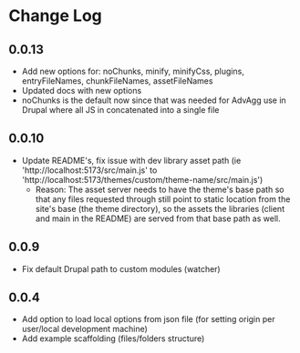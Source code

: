 # Change Log

## 0.0.13

- Add new options for: noChunks, minify, minifyCss, plugins, entryFileNames, chunkFileNames, assetFileNames
- Updated docs with new options
- noChunks is the default now since that was needed for AdvAgg use in Drupal where all JS in concatenated into a single file

## 0.0.10

- Update README's, fix issue with dev library asset path (ie 'http://localhost:5173/src/main.js' to 'http://localhost:5173/themes/custom/theme-name/src/main.js')
  - Reason: The asset server needs to have the theme's base path so that any files requested through still point to static location from the site's base (the theme directory), so the assets the libraries (client and main in the README) are served from that base path as well.

## 0.0.9

- Fix default Drupal path to custom modules (watcher)

## 0.0.4

- Add option to load local options from json file (for setting origin per user/local development machine)
- Add example scaffolding (files/folders structure)
